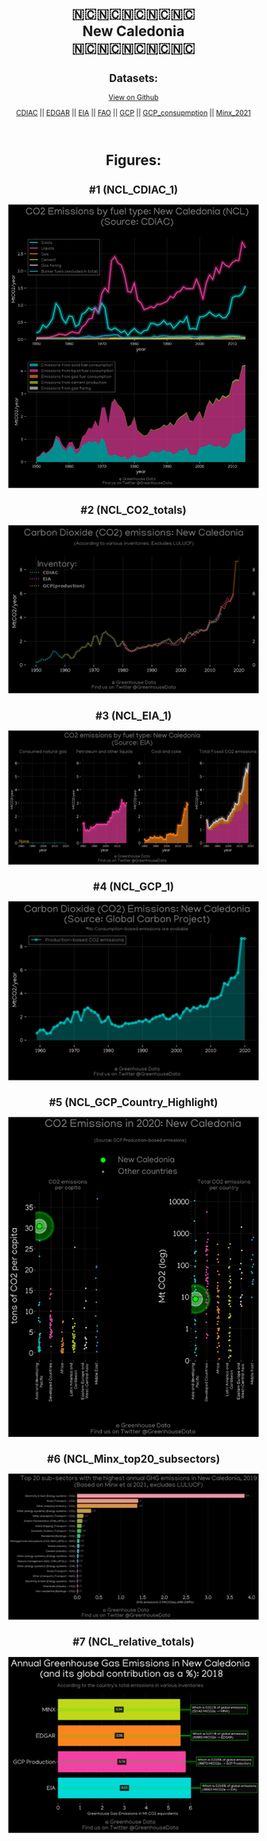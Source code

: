 
<center>
<h1 align="center">
🇳🇨🇳🇨🇳🇨🇳🇨🇳🇨
<br>
New Caledonia
<br>
🇳🇨🇳🇨🇳🇨🇳🇨🇳🇨
</h1>
<h2>Datasets:</h2>
<p><a href="https://github.com/dquintani/GreenhouseData/tree/master/country_data/NCL_New Caledonia/data">View on Github</a>
<br></p><p><a href="data/NCL_CDIAC.csv">CDIAC</a> || <a href="data/NCL_EDGAR.csv">EDGAR</a> || <a href="data/NCL_EIA.csv">EIA</a> || <a href="data/NCL_FAO.csv">FAO</a> || <a href="data/NCL_GCP.csv">GCP</a> || <a href="data/NCL_GCP_consupmption.csv">GCP_consupmption</a> || <a href="data/NCL_Minx_2021.csv">Minx_2021</a></p><p><br></p>
<h1>Figures:</h1><h2>#1 (NCL_CDIAC_1)</h2>
<p><img alt="" src="figures/NCL_CDIAC_1.png" /></p><h2>#2 (NCL_CO2_totals)</h2>
<p><img alt="" src="figures/NCL_CO2_totals.png" /></p><h2>#3 (NCL_EIA_1)</h2>
<p><img alt="" src="figures/NCL_EIA_1.png" /></p><h2>#4 (NCL_GCP_1)</h2>
<p><img alt="" src="figures/NCL_GCP_1.png" /></p><h2>#5 (NCL_GCP_Country_Highlight)</h2>
<p><img alt="" src="figures/NCL_GCP_Country_Highlight.png" /></p><h2>#6 (NCL_Minx_top20_subsectors)</h2>
<p><img alt="" src="figures/NCL_Minx_top20_subsectors.png" /></p><h2>#7 (NCL_relative_totals)</h2>
<p><img alt="" src="figures/NCL_relative_totals.png" /></p>